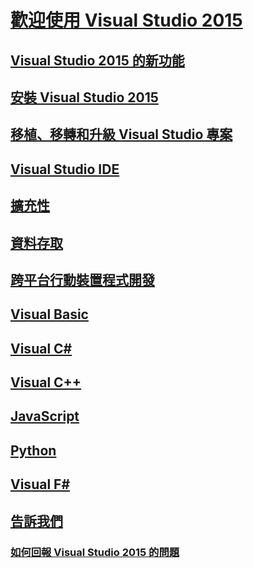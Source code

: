 # [歡迎使用 Visual Studio 2015](welcome-to-visual-studio-2015.md)
## [Visual Studio 2015 的新功能](what-s-new-in-visual-studio-2015.md)
## [安裝 Visual Studio 2015](install/install-visual-studio-2015.md)
## [移植、移轉和升級 Visual Studio 專案](porting/porting-migrating-and-upgrading-visual-studio-projects.md)
## [Visual Studio IDE](ide/visual-studio-ide.md)
## [擴充性](extensibility/visual-studio-sdk.md)
## [資料存取](data-tools/accessing-data-in-visual-studio.md)
## [跨平台行動裝置程式開發](cross-platform/cross-platform-mobile-development-in-visual-studio.md)
## [Visual Basic](/dotnet/visual-basic)
## [Visual C#](/dotnet/csharp)
## [Visual C++](/cpp/visual-cpp-in-visual-studio)
## [JavaScript](javascript/javascript-in-visual-studio.md)
## [Python](python/getting-started-with-python.md)
## [Visual F#](/dotnet/fsharp/)
## [告訴我們](ide/talk-to-us.md)
### [如何回報 Visual Studio 2015 的問題](ide/how-to-report-a-problem-with-visual-studio-2015.md)
